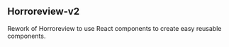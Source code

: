 Horroreview-v2
---
Rework of Horroreview to use React components to create easy reusable components.